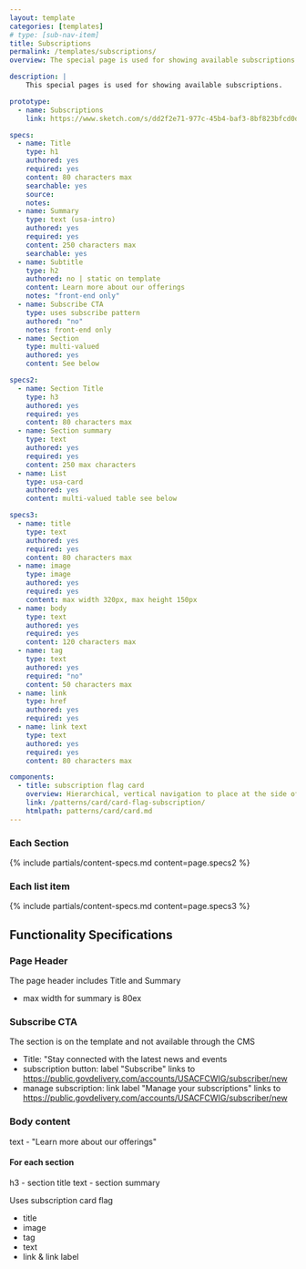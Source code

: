 ```yaml
---
layout: template
categories: [templates]
# type: [sub-nav-item]
title: Subscriptions 
permalink: /templates/subscriptions/
overview: The special page is used for showing available subscriptions.

description: |
    This special pages is used for showing available subscriptions.

prototype:
  - name: Subscriptions
    link: https://www.sketch.com/s/dd2f2e71-977c-45b4-baf3-8bf823bfcd0d/a/dlpjA5m

specs:
  - name: Title
    type: h1
    authored: yes
    required: yes
    content: 80 characters max
    searchable: yes
    source:
    notes: 
  - name: Summary
    type: text (usa-intro)
    authored: yes
    required: yes
    content: 250 characters max
    searchable: yes
  - name: Subtitle
    type: h2
    authored: no | static on template
    content: Learn more about our offerings
    notes: "front-end only"
  - name: Subscribe CTA
    type: uses subscribe pattern
    authored: "no"
    notes: front-end only
  - name: Section 
    type: multi-valued
    authored: yes
    content: See below

specs2:
  - name: Section Title
    type: h3
    authored: yes
    required: yes
    content: 80 characters max
  - name: Section summary
    type: text
    authored: yes
    required: yes
    content: 250 max characters
  - name: List
    type: usa-card
    authored: yes
    content: multi-valued table see below

specs3:
  - name: title
    type: text
    authored: yes
    required: yes
    content: 80 characters max
  - name: image
    type: image
    authored: yes
    required: yes
    content: max width 320px, max height 150px
  - name: body
    type: text
    authored: yes
    required: yes
    content: 120 characters max
  - name: tag
    type: text
    authored: yes
    required: "no"
    content: 50 characters max
  - name: link
    type: href
    authored: yes
    required: yes
  - name: link text
    type: text
    authored: yes
    required: yes
    content: 80 characters max

components:
  - title: subscription flag card
    overview: Hierarchical, vertical navigation to place at the side of a page.
    link: /patterns/card/card-flag-subscription/
    htmlpath: patterns/card/card.md
---
```


### Each Section
{% include partials/content-specs.md content=page.specs2 %} 

### Each list item
{% include partials/content-specs.md content=page.specs3 %} 

## Functionality Specifications
### Page Header
The page header includes Title and Summary
- max width for summary is 80ex

### Subscribe CTA
The section is on the template and not available through the CMS
- Title: "Stay connected with the latest news and events
- subscription button: label "Subscribe" links to https://public.govdelivery.com/accounts/USACFCWIG/subscriber/new
- manage subscription: link label "Manage your subscriptions" links to https://public.govdelivery.com/accounts/USACFCWIG/subscriber/new

### Body content
text - "Learn more about our offerings"

#### For each section
h3 - section title
text - section summary

Uses subscription card flag
- title
- image
- tag
- text
- link & link label

